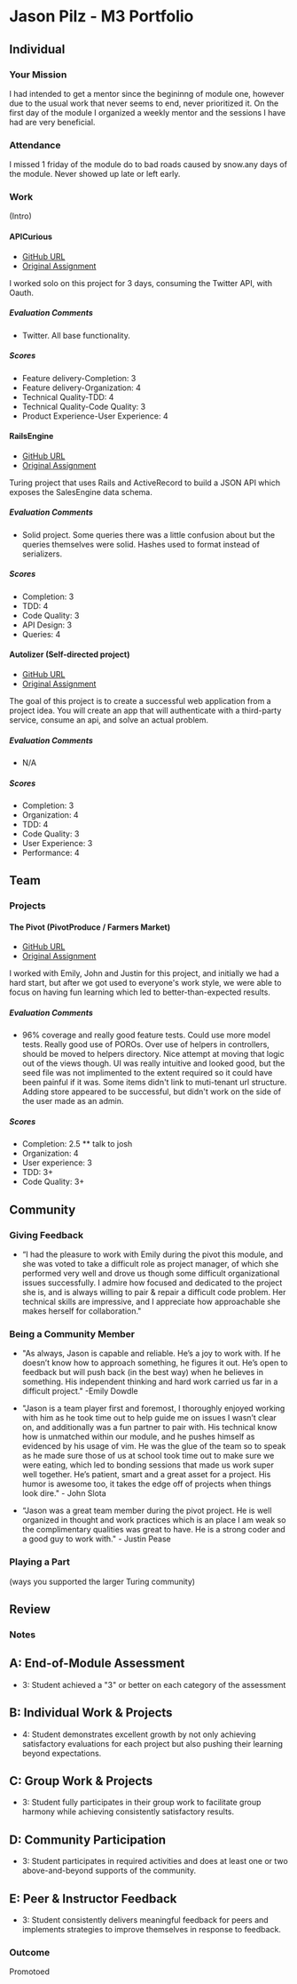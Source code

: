 # Jason Pilz - M3 Portfolio

## Individual

### Your Mission

I had intended to get a mentor since the begininng of module one, however
due to the usual work that never seems to end, never prioritized it. On
the first day of the module I organized a weekly mentor and the sessions
I have had are very beneficial.

### Attendance

I missed 1 friday of the module do to bad roads caused by snow.any days of the module.
Never showed up late or left early.

### Work

(Intro)

#### APICurious

* [GitHub URL](https://github/jasonpilz/twit)
* [Original Assignment](https://github.com/turingschool/lesson_plans/blob/master/ruby_03-professional_rails_applications/apicurious.md)

I worked solo on this project for 3 days, consuming the Twitter API, with Oauth.

##### Evaluation Comments

* Twitter. All base functionality.

##### Scores
* Feature delivery-Completion: 3
* Feature delivery-Organization: 4
* Technical Quality-TDD: 4
* Technical Quality-Code Quality: 3
* Product Experience-User Experience: 4

#### RailsEngine

* [GitHub URL](https://github.com/jasonpilz/rails_engine)
* [Original Assignment](https://github.com/turingschool/lesson_plans/blob/master/ruby_03-professional_rails_applications/rails_engine.md)

Turing project that uses Rails and ActiveRecord to build a JSON API which exposes the SalesEngine data schema.

##### Evaluation Comments

* Solid project. Some queries there was a little confusion about but the queries themselves were solid. Hashes used to format instead of serializers.

##### Scores
* Completion: 3
* TDD: 4
* Code Quality: 3
* API Design: 3
* Queries: 4

#### Autolizer (Self-directed project)

* [GitHub URL](https://github.com/jasonpilz/autolizer)
* [Original Assignment](https://github.com/turingschool/lesson_plans/blob/master/ruby_03-professional_rails_applications/self_directed_project.md)

The goal of this project is to create a successful web application from a project idea.
You will create an app that will authenticate with a third-party service, consume an api, and solve an actual problem.

##### Evaluation Comments

* N/A

##### Scores
* Completion: 3
* Organization: 4
* TDD: 4
* Code Quality: 3
* User Experience: 3
* Performance: 4

## Team

### Projects

#### The Pivot (PivotProduce / Farmers Market)

* [GitHub URL](https://github.com/emilydowdle/the_pivot.git)
* [Original Assignment](https://github.com/turingschool/lesson_plans/blob/master/ruby_03-professional_rails_applications/the_pivot.md)

I worked with Emily, John and Justin for this project, and initially we had a hard start,
but after we got used to everyone's work style, we were able to focus on having fun
learning which led to better-than-expected results.

##### Evaluation Comments

* 96% coverage and really good feature tests. Could use more model tests.
Really good use of POROs. Over use of helpers in controllers, should be moved to helpers directory.
Nice attempt at moving that logic out of the views though.
UI was really intuitive and looked good, but the seed file was not implimented to the extent required so it could have been painful if it was.
Some items didn't link to muti-tenant url structure. Adding store appeared to be successful,
but didn't work on the side of the user made as an admin.

##### Scores
* Completion: 2.5 ** talk to josh
* Organization: 4
* User experience: 3
* TDD: 3+
* Code Quality: 3+

## Community

### Giving Feedback

* “I had the pleasure to work with Emily during the pivot this module, and she was voted to take a difficult role as project manager,
of which she performed very well and drove us though some difficult organizational issues successfully.
I admire how focused and dedicated to the project she is, and is always willing to pair & repair a difficult code problem.
Her technical skills are impressive, and I appreciate how approachable she makes herself for collaboration."

### Being a Community Member

* "As always, Jason is capable and reliable. He’s a joy to work with. If he doesn’t know how to approach something, he figures it out.
He’s open to feedback but will push back (in the best way) when he believes in something.
His independent thinking and hard work carried us far in a difficult project." -Emily Dowdle

* "Jason is a team player first and foremost, I thoroughly enjoyed working with him as he took time out to help guide me on issues I wasn’t clear on,
and additionally was a fun partner to pair with. His technical know how is unmatched within our module, and he pushes himself as evidenced by his usage of vim.
He was the glue of the team so to speak as he made sure those of us at school took time out to make sure we were eating, which led to bonding sessions that made us work super well together.
He’s patient, smart and a great asset for a project. His humor is awesome too, it takes the edge off of projects when things look dire." - John Slota

* “Jason was a great team member during the pivot project.  He is well organized in thought and work practices which is an place I am weak so the complimentary qualities was great to have.
He is a strong coder and a good guy to work with." - Justin Pease

### Playing a Part

(ways you supported the larger Turing community)

## Review

### Notes

## A: End-of-Module Assessment

* 3: Student achieved a "3" or better on each category of the assessment

## B: Individual Work & Projects

* 4: Student demonstrates excellent growth by not only achieving satisfactory
evaluations for each project but also pushing their learning beyond expectations.

## C: Group Work & Projects

* 3: Student fully participates in their group work to facilitate group harmony
while achieving consistently satisfactory results.

## D: Community Participation

* 3: Student participates in required activities and does at least one or two
above-and-beyond supports of the community.

## E: Peer & Instructor Feedback

* 3: Student consistently delivers meaningful feedback for peers and implements
strategies to improve themselves in response to feedback.

### Outcome

Promotoed
